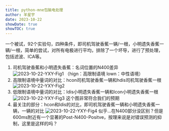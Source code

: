 ```yaml
---
title: python-mne包脑电处理
author: 羊星宇
date: 2023-10-22
showDate: true
showTOC: true
---
```


一个被试，92个实验句，四种条件，即司机驾驶香蕉一辆/一根，小明遗失香蕉一辆/一根，简单的尝试，对所有电极进行平均，排除了一个坏导，进行了预处理，包括滤波、ICA等。
1. 司机驾驶香蕉和小明遗失香蕉：名词位置的N400差异
![2023-10-22-YXY-Fig1](../Supporting_Information/2023-10-22-YXY1.png)
（hign：高限制语境 lown：中性语境）
2. 高限制语境中量词的对比：hcon司机驾驶香蕉一辆和hdis司机驾驶香蕉一根
![2023-10-22-YXY-Fig2](../Supporting_Information/2023-10-22-YXY2.png)
3. 低限制语境中量词的对比：ldis小明遗失香蕉一辆和lcon小明遗失香蕉一根
![2023-10-22-YXY-Fig3](../Supporting_Information/2023-10-22-YXY3.png)
这个图非常符合我们的预期
4. 最关注的部分：hcon和ldis的对比，即司机驾驶香蕉一辆和小明遗失香蕉一辆，一辆的对比
![2023-10-22-YXY-Fig4](../Supporting_Information/2023-10-22-YXY4.png)
似乎...在N400部分没区别？但是600ms附近有一个显著的Post-N400-Positve，按理来说是对错误预测的抑制，这里是这样的吗？
